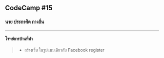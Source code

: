 ## CodeCamp #15

### นาย ประกาศิต กางถิ่น

---

#### โจทย์การบ้านที่ทำ

> - สร้างเว็บ ในรูปแบบเดียวกับ Facebook register
